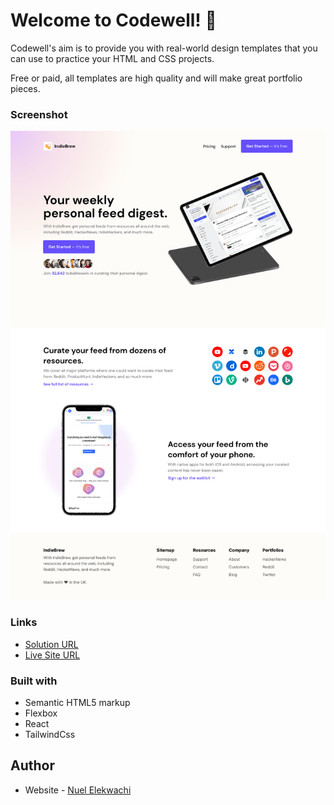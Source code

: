 # Welcome to Codewell! 👋

Codewell's aim is to provide you with real-world design templates that you can use to practice your HTML and CSS projects.

Free or paid, all templates are high quality and will make great portfolio pieces.

### Screenshot

![](./Design/Landing%20Page%20-%20Desktop%20View.png)

### Links

- [Solution URL](https://github.com/ijklmopffs/indiebrew-page)
- [Live Site URL](indiebrew-for-devsjs.netlify.app)

### Built with

- Semantic HTML5 markup
- Flexbox
- React
- TailwindCss

## Author

- Website - [Nuel Elekwachi](https://github.com/ijklmopffs)
